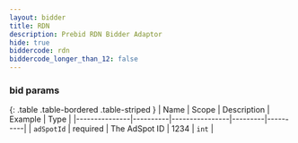 ```yaml
---
layout: bidder
title: RDN
description: Prebid RDN Bidder Adaptor
hide: true
biddercode: rdn
biddercode_longer_than_12: false
---
```



### bid params

{: .table .table-bordered .table-striped }
| Name          | Scope    | Description    | Example | Type     |
|---------------|----------|----------------|---------|----------|
| `adSpotId`    | required | The AdSpot ID  | 1234    | `int`    |
